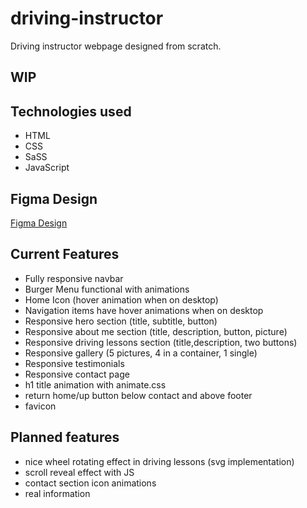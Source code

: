 # driving-instructor
Driving instructor webpage designed from scratch.

## WIP

## Technologies used

* HTML
* CSS
* SaSS
* JavaScript

## Figma Design

[Figma Design](https://www.figma.com/file/07bRDBnSOsvuMe9aQjipxs/Scoala-Instructor?node-id=0%3A1)

## Current Features

* Fully responsive navbar
* Burger Menu functional with animations
* Home Icon (hover animation when on desktop)
* Navigation items have hover animations when on desktop
* Responsive hero section (title, subtitle, button)
* Responsive about me section (title, description, button, picture)
* Responsive driving lessons section (title,description, two buttons)
* Responsive gallery (5 pictures, 4 in a container, 1 single)
* Responsive testimonials
* Responsive contact page
* h1 title animation with animate.css
* return home/up button below contact and above footer
* favicon

## Planned features

* nice wheel rotating effect in driving lessons (svg implementation)
* scroll reveal effect with JS
* contact section icon animations
* real information


